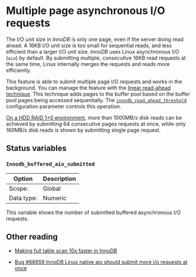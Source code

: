 # Multiple page asynchronous I/O requests

The I/O unit size in *InnoDB* is only one page, even if the server doing read ahead. A 16KB
I/O unit size is too small for sequential reads, and less efficient than a larger I/O unit size. *InnoDB* uses Linux asynchronous I/O (`aio`) by default. By submitting multiple, consecutive 16KB read requests at the same time, Linux internally merges the requests and
reads more efficiently. 

This feature is able to submit multiple page I/O requests and works in the background. You can manage the feature with the [linear read-ahead technique]. This technique adds pages to the buffer pool based on the buffer pool pages being accessed sequentially. The [`innodb_read_ahead_threshold`] configuration parameter controls this operation.

[On a HDD RAID 1+0 environment](http://yoshinorimatsunobu.blogspot.hr/2013/10/making-full-table-scan-10x-faster-in.html),
more than 1000MB/s disk reads can be achieved by submitting 64 consecutive pages
requests at once, while only
160MB/s disk reads is shown by submitting single page request.

## Status variables

### `Innodb_buffered_aio_submitted`

| Option         | Description        |
| -------------- | ------------------ |
| Scope:         | Global             |
| Data type:     | Numeric            |

This variable shows the number of submitted buffered asynchronous I/O requests.

## Other reading

* [Making full table scan 10x faster in InnoDB](https://yoshinorimatsunobu.blogspot.hr/2013/10/making-full-table-scan-10x-faster-in.html)

* [Bug #68659  InnoDB Linux native aio should submit more i/o requests at once](https://bugs.mysql.com/bug.php?id=68659)

[linear read-ahead technique]: https://dev.mysql.com/doc/refman/{{vers}}/en/innodb-performance-read_ahead.html

[`innodb_read_ahead_threshold`]: https://dev.mysql.com/doc/refman/{{vers}}/en/innodb-parameters.html#sysvar_innodb_read_ahead_threshold 